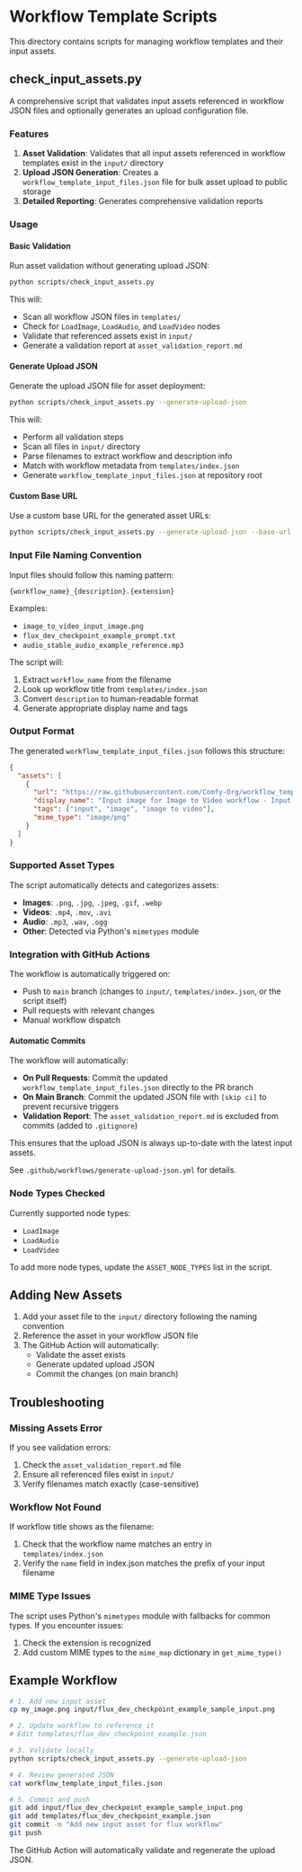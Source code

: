 # Workflow Template Scripts

This directory contains scripts for managing workflow templates and their input assets.

## check_input_assets.py

A comprehensive script that validates input assets referenced in workflow JSON files and optionally generates an upload configuration file.

### Features

1. **Asset Validation**: Validates that all input assets referenced in workflow templates exist in the `input/` directory
2. **Upload JSON Generation**: Creates a `workflow_template_input_files.json` file for bulk asset upload to public storage
3. **Detailed Reporting**: Generates comprehensive validation reports

### Usage

#### Basic Validation

Run asset validation without generating upload JSON:

```bash
python scripts/check_input_assets.py
```

This will:
- Scan all workflow JSON files in `templates/`
- Check for `LoadImage`, `LoadAudio`, and `LoadVideo` nodes
- Validate that referenced assets exist in `input/`
- Generate a validation report at `asset_validation_report.md`

#### Generate Upload JSON

Generate the upload JSON file for asset deployment:

```bash
python scripts/check_input_assets.py --generate-upload-json
```

This will:
- Perform all validation steps
- Scan all files in `input/` directory
- Parse filenames to extract workflow and description info
- Match with workflow metadata from `templates/index.json`
- Generate `workflow_template_input_files.json` at repository root

#### Custom Base URL

Use a custom base URL for the generated asset URLs:

```bash
python scripts/check_input_assets.py --generate-upload-json --base-url "https://example.com/assets/"
```

### Input File Naming Convention

Input files should follow this naming pattern:

```
{workflow_name}_{description}.{extension}
```

Examples:
- `image_to_video_input_image.png`
- `flux_dev_checkpoint_example_prompt.txt`
- `audio_stable_audio_example_reference.mp3`

The script will:
1. Extract `workflow_name` from the filename
2. Look up workflow title from `templates/index.json`
3. Convert `description` to human-readable format
4. Generate appropriate display name and tags

### Output Format

The generated `workflow_template_input_files.json` follows this structure:

```json
{
  "assets": [
    {
      "url": "https://raw.githubusercontent.com/Comfy-Org/workflow_templates/refs/heads/main/input/image_to_video_input_image.png",
      "display_name": "Input image for Image to Video workflow - Input Image",
      "tags": ["input", "image", "image to video"],
      "mime_type": "image/png"
    }
  ]
}
```

### Supported Asset Types

The script automatically detects and categorizes assets:

- **Images**: `.png`, `.jpg`, `.jpeg`, `.gif`, `.webp`
- **Videos**: `.mp4`, `.mov`, `.avi`
- **Audio**: `.mp3`, `.wav`, `.ogg`
- **Other**: Detected via Python's `mimetypes` module

### Integration with GitHub Actions

The workflow is automatically triggered on:
- Push to `main` branch (changes to `input/`, `templates/index.json`, or the script itself)
- Pull requests with relevant changes
- Manual workflow dispatch

#### Automatic Commits

The workflow will automatically:
- **On Pull Requests**: Commit the updated `workflow_template_input_files.json` directly to the PR branch
- **On Main Branch**: Commit the updated JSON file with `[skip ci]` to prevent recursive triggers
- **Validation Report**: The `asset_validation_report.md` is excluded from commits (added to `.gitignore`)

This ensures that the upload JSON is always up-to-date with the latest input assets.

See `.github/workflows/generate-upload-json.yml` for details.

### Node Types Checked

Currently supported node types:
- `LoadImage`
- `LoadAudio`
- `LoadVideo`

To add more node types, update the `ASSET_NODE_TYPES` list in the script.

## Adding New Assets

1. Add your asset file to the `input/` directory following the naming convention
2. Reference the asset in your workflow JSON file
3. The GitHub Action will automatically:
   - Validate the asset exists
   - Generate updated upload JSON
   - Commit the changes (on main branch)

## Troubleshooting

### Missing Assets Error

If you see validation errors:
1. Check the `asset_validation_report.md` file
2. Ensure all referenced files exist in `input/`
3. Verify filenames match exactly (case-sensitive)

### Workflow Not Found

If workflow title shows as the filename:
1. Check that the workflow name matches an entry in `templates/index.json`
2. Verify the `name` field in index.json matches the prefix of your input filename

### MIME Type Issues

The script uses Python's `mimetypes` module with fallbacks for common types. If you encounter issues:
1. Check the extension is recognized
2. Add custom MIME types to the `mime_map` dictionary in `get_mime_type()`

## Example Workflow

```bash
# 1. Add new input asset
cp my_image.png input/flux_dev_checkpoint_example_sample_input.png

# 2. Update workflow to reference it
# Edit templates/flux_dev_checkpoint_example.json

# 3. Validate locally
python scripts/check_input_assets.py --generate-upload-json

# 4. Review generated JSON
cat workflow_template_input_files.json

# 5. Commit and push
git add input/flux_dev_checkpoint_example_sample_input.png
git add templates/flux_dev_checkpoint_example.json
git commit -m "Add new input asset for flux workflow"
git push
```

The GitHub Action will automatically validate and regenerate the upload JSON.
